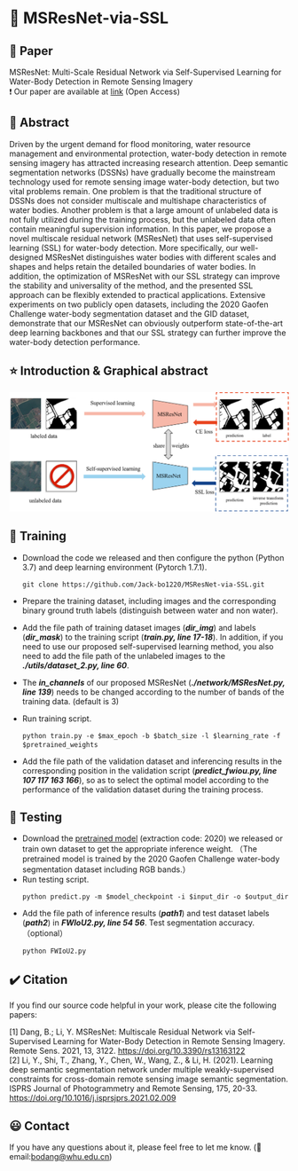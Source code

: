 # :ocean: MSResNet-via-SSL
## :page_facing_up: Paper
MSResNet: Multi-Scale Residual Network via Self-Supervised Learning for Water-Body Detection in Remote Sensing Imagery  
:exclamation: Our paper are available at [link](https://www.mdpi.com/2072-4292/13/16/3122#) (Open Access)

## :key: Abstract
Driven by the urgent demand for flood monitoring, water resource management and environmental protection, water-body detection in remote sensing imagery has attracted increasing research attention. Deep semantic segmentation networks (DSSNs) have gradually become the mainstream technology used for remote sensing image water-body detection, but two vital problems remain. One problem is that the traditional structure of DSSNs does not consider multiscale and multishape characteristics of water bodies. Another problem is that a large amount of unlabeled data is not fully utilized during the training process, but the unlabeled data often contain meaningful supervision information. In this paper, we propose a novel multiscale residual network (MSResNet) that uses self-supervised learning (SSL) for water-body detection. More specifically, our well-designed MSResNet distinguishes water bodies with different scales and shapes and helps retain the detailed boundaries of water bodies. In addition, the optimization of MSResNet with our SSL strategy can improve the stability and universality of the method, and the presented SSL approach can be flexibly extended to practical applications. Extensive experiments on two publicly open datasets, including the 2020 Gaofen Challenge water-body segmentation dataset and the GID dataset, demonstrate that our MSResNet can obviously outperform state-of-the-art deep learning backbones and that our SSL strategy can further improve the water-body detection performance.


## :star: Introduction & Graphical abstract
![GA](https://github.com/Jack-bo1220/MSResNet-via-SSL/blob/master/GA.tif)


## :large_blue_diamond: Training
- Download the code we released and then configure the python (Python 3.7) and deep learning environment (Pytorch 1.7.1).

    ~~~console
    git clone https://github.com/Jack-bo1220/MSResNet-via-SSL.git
    ~~~
- Prepare the training dataset, including images and the corresponding binary ground truth labels (distinguish between water and non water).
- Add the file path of training dataset images (**_dir_img_**) and labels (**_dir_mask_**) to the training script (**_train.py, line 17-18_**). In addition, if you need to use our proposed self-supervised learning method, you also need to add the file path of the unlabeled images to the **_./utils/dataset_2.py, line 60_**.
- The **_in_channels_** of our proposed MSResNet (**_./network/MSResNet.py, line 139_**) needs to be changed according to the number of bands of the training data. (default is 3)
- Run training script.
    ```
    python train.py -e $max_epoch -b $batch_size -l $learning_rate -f $pretrained_weights
    ```
- Add the file path of the validation dataset and inferencing results in the corresponding position in the validation script (**_predict_fwiou.py, line 107 117 163 166_**), so as to select the optimal model according to the performance of the validation dataset during the training process.


## :large_orange_diamond: Testing
- Download the [pretrained model](https://pan.baidu.com/s/1EPAWAF6gIc_FvWi8n_TOdA) (extraction code: 2020) we released or train own dataset to get the appropriate inference weight. （The pretrained model is trained by the 2020 Gaofen Challenge water-body segmentation dataset including RGB bands.）
- Run testing script.
    ```
    python predict.py -m $model_checkpoint -i $input_dir -o $output_dir
    ```
- Add the file path of inference results (**_path1_**) and test dataset labels (**_path2_**) in **_FWIoU2.py, line 54 56_**. Test segmentation accuracy. （optional）
    ```
    python FWIoU2.py
    ```


## :heavy_check_mark: Citation
If you find our source code helpful in your work, please cite the following papers:

[1] Dang, B.; Li, Y. MSResNet: Multiscale Residual Network via Self-Supervised Learning for Water-Body Detection in Remote Sensing Imagery. Remote Sens. 2021, 13, 3122. https://doi.org/10.3390/rs13163122  
[2] Li, Y., Shi, T., Zhang, Y., Chen, W., Wang, Z., & Li, H. (2021). Learning deep semantic segmentation network under multiple weakly-supervised constraints for cross-domain remote sensing image semantic segmentation. ISPRS Journal of Photogrammetry and Remote Sensing, 175, 20-33. https://doi.org/10.1016/j.isprsjprs.2021.02.009


## :smiley: Contact
If you have any questions about it, please feel free to let me know. (:email: email:bodang@whu.edu.cn)
